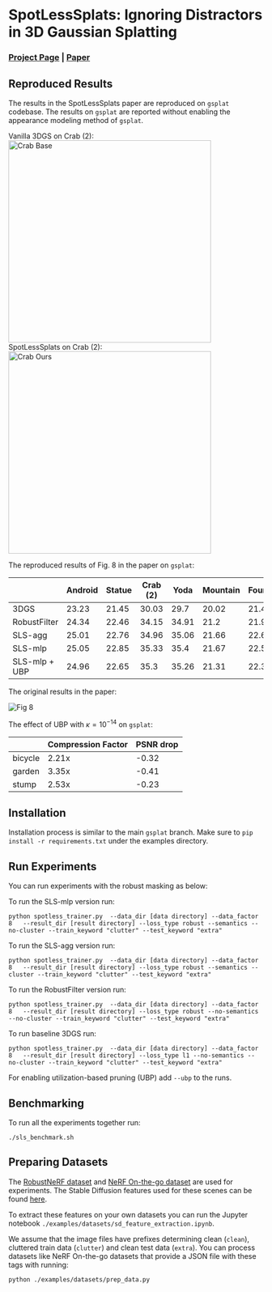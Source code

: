 # SpotLessSplats: Ignoring Distractors in 3D Gaussian Splatting
### [Project Page](https://spotlesssplats.github.io/) | [Paper](https://arxiv.org/abs/2406.20055)

## Reproduced Results
The results in the SpotLessSplats paper are reproduced on `gsplat` codebase. The results on `gsplat` are reported without enabling the appearance modeling method of `gsplat`.

Vanilla 3DGS on Crab (2):
<img src="https://github.com/lilygoli/SpotLessSplats/raw/main/assets/base_crab2.gif" height="400px" alt="Crab Base">
SpotLessSplats on  Crab (2):
<img src="https://github.com/lilygoli/SpotLessSplats/raw/main/assets/sls_crab2.gif" height="400px" alt="Crab Ours">

The reproduced results of Fig. 8 in the paper on `gsplat`:

|              |Android |Statue |Crab (2)| Yoda |Mountain|Fountain|Corner|Patio | Spot   | Patio High | Average
|--------------|--------|-------|--------|------|--------|--------|------|------|--------|------------|--------
|3DGS          |  23.23 | 21.45 | 30.03 | 29.7 | 20.02 | 21.49 | 22.34 |  16.77 | 18.93 | 17.09 | 22.105 |
|RobustFilter  |  24.34 |22.46 | 34.15 | 34.91 | 21.2 | 21.91| 25.66|17.9|23.21|20.22|24.596|
|SLS-agg       |   25.01|22.76|34.96|35.06|21.66|22.66|25.77|22.58|24.37|22.72|25.755 |
|SLS-mlp       |   25.05 |	22.85 |	35.33 |	35.4 |	21.67 |	22.51 |	25.84 |	22.68 |	25.06 |	23.12 |	25.95 |
|SLS-mlp + UBP |  24.96 | 22.65 | 35.3| 35.26| 21.31| 22.3| 26.36| 22.2|25.12|23.00|25.846 |

The original results in the paper:

![Fig 8](https://github.com/lilygoli/SpotLessSplats/raw/main/assets/sls-benchmark-paper.png)

The effect of UBP with $\kappa=10^{-14}$ on `gsplat`:
 
|              |Compression Factor |PSNR drop
|--------------|--------|-------|
|bicycle          |  2.21x | -0.32|
|garden  |  3.35x |-0.41 | 
|stump       |   2.53x|-0.23|

## Installation
Installation process is similar to the main `gsplat` branch. Make sure to `pip install -r requirements.txt` under the examples directory.

## Run Experiments
You can run experiments with the robust masking as below:

To run the SLS-mlp version run:
``` 
python spotless_trainer.py  --data_dir [data directory] --data_factor 8   --result_dir [result directory] --loss_type robust --semantics --no-cluster --train_keyword "clutter" --test_keyword "extra" 
```
To run the SLS-agg version run:
``` 
python spotless_trainer.py  --data_dir [data directory] --data_factor 8   --result_dir [result directory] --loss_type robust --semantics --cluster --train_keyword "clutter" --test_keyword "extra" 
```
To run the RobustFilter version run:
``` 
python spotless_trainer.py  --data_dir [data directory] --data_factor 8   --result_dir [result directory] --loss_type robust --no-semantics --no-cluster --train_keyword "clutter" --test_keyword "extra" 
```
To run baseline 3DGS run:
``` 
python spotless_trainer.py  --data_dir [data directory] --data_factor 8   --result_dir [result directory] --loss_type l1 --no-semantics --no-cluster --train_keyword "clutter" --test_keyword "extra" 
```
For enabling utilization-based pruning (UBP) add `--ubp` to the runs.

## Benchmarking
To run all the experiments together run:
```
./sls_benchmark.sh
```
## Preparing Datasets
The [RobustNeRF  dataset](https://storage.googleapis.com/jax3d-public/projects/robustnerf/robustnerf.tar.gz) and [NeRF On-the-go dataset](https://cvg-data.inf.ethz.ch/on-the-go.zip) are used for experiments. The Stable Diffusion features used for these scenes can be found [here](https://borealisdata.ca/dataset.xhtml?persistentId=doi:10.5683/SP3/WOFXFT&faces-redirect=true).
 
To extract these features on your own datasets you can run the Jupyter notebook `./examples/datasets/sd_feature_extraction.ipynb`. 

We assume that the image files have prefixes determining clean (`clean`), cluttered train data (`clutter`) and clean test data (`extra`). You can process datasets like NeRF On-the-go datasets that provide a JSON file with these tags with running:
```
python ./examples/datasets/prep_data.py
```
